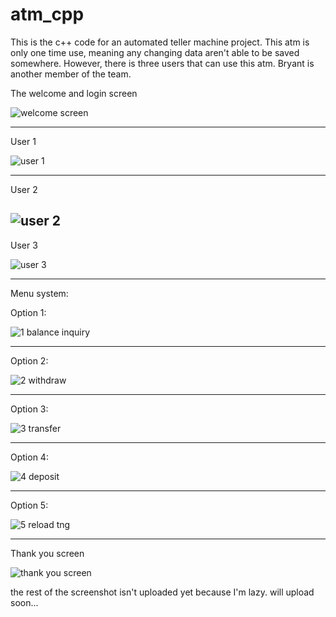 # atm_cpp
This is the c++ code for an automated teller machine project.
This atm is only one time use, meaning any changing data aren't able to be saved somewhere.
However, there is three users that can use this atm.
Bryant is another member of the team.


The welcome and login screen

![welcome screen](https://user-images.githubusercontent.com/106984547/174469970-2e63015c-f87d-4973-bfbd-0f88614aa2c3.png)

-----------------------------------------------------------------------
User 1

![user 1](https://user-images.githubusercontent.com/106984547/174758026-d2732e6b-2ec3-493f-b39d-504dd21e56b4.png)

-----------------------------------------------------------------------
User 2

![user 2](https://user-images.githubusercontent.com/106984547/174758084-fc8ccd4e-d439-4a29-8fcf-86b716ff91f3.png)
-----------------------------------------------------------------------

User 3

![user 3](https://user-images.githubusercontent.com/106984547/174758391-d4e95761-587f-4a6c-8bf5-e4783b4c82c9.png)

-----------------------------------------------------------------------
Menu system:

Option 1:

![1  balance inquiry](https://user-images.githubusercontent.com/106984547/174481216-7ec1df55-cba1-491e-be72-8586f70783f2.png)

-----------------------------------------------------------------------
Option 2:

![2  withdraw](https://user-images.githubusercontent.com/106984547/174757661-9c52905d-0cbd-42f3-9fee-a05e2ce38464.png)

-----------------------------------------------------------------------
Option 3:

![3  transfer](https://user-images.githubusercontent.com/106984547/174757729-79ecf3d1-046f-488c-8783-234c80ac587c.png)

-----------------------------------------------------------------------

Option 4:

![4  deposit](https://user-images.githubusercontent.com/106984547/174757872-3ecfa928-0e92-482b-8005-799b0ca5d67b.png)

-----------------------------------------------------------------------
Option 5:

![5  reload tng](https://user-images.githubusercontent.com/106984547/174757897-7779ee61-b00c-4e57-97ed-0bc126352ab3.png)

-----------------------------------------------------------------------
Thank you screen

![thank you screen](https://user-images.githubusercontent.com/106984547/174469987-fbe8d79b-7894-42c4-88d3-84659edd6046.png)

the rest of the screenshot isn't uploaded yet because I'm lazy.
will upload soon...
